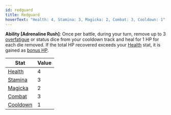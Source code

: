 ```yaml
---
id: redguard
title: Redguard
hoverText: "Health: 4, Stamina: 3, Magicka: 2, Combat: 3, Cooldown: 1"
---
```


**Ability [Adrenaline Rush]**: Once per battle, during your turn, remove up to 3 [overfatigue](/docs/all/other/fatigue) or status dice from your cooldown track and heal for 1 HP for each die removed. If the total HP recovered exceeds your [Health](/docs/all/stats/health) stat, it is gained as [bonus HP](/docs/all/other/bonus-hp).


| Stat | Value |
|-----------|-------|
| [Health](/docs/all/stats/health)    |    4  |
| [Stamina](/docs/all/stats/stamina)   |  3    |
| [Magicka](/docs/all/stats/magicka)   |   2   |
| [Combat](/docs/all/stats/combat)    |   3   |
| [Cooldown](/docs/all/stats/cooldown)  |   1   |

